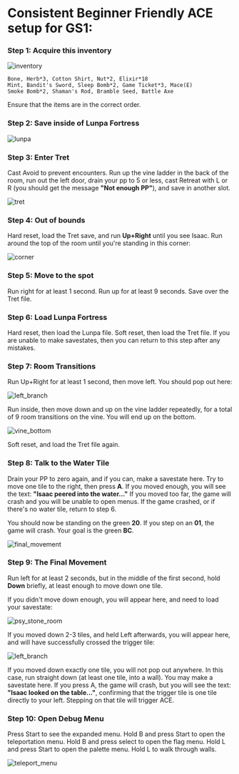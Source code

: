 # Consistent Beginner Friendly ACE setup for GS1:

### Step 1: Acquire this inventory

![inventory](gs1_ace_setup_images/inventory.png)

```
Bone, Herb*3, Cotton Shirt, Nut*2, Elixir*18
Mint, Bandit's Sword, Sleep Bomb*2, Game Ticket*3, Mace(E)
Smoke Bomb*2, Shaman's Rod, Bramble Seed, Battle Axe
```

Ensure that the items are in the correct order.

### Step 2: Save inside of Lunpa Fortress

![lunpa](gs1_ace_setup_images/lunpa.png)

### Step 3: Enter Tret
Cast Avoid to prevent encounters.  Run up the vine ladder in the back of the room, run out the left door, drain your pp to 5 or less, cast Retreat with L or R (you should get the message **"Not enough PP"**), and save in another slot.

![tret](gs1_ace_setup_images/tret.png)

### Step 4: Out of bounds
Hard reset, load the Tret save, and run **Up+Right** until you see Isaac.  Run around the top of the room until you're standing in this corner:

![corner](gs1_ace_setup_images/corner.png)

### Step 5: Move to the spot
Run right for at least 1 second.
Run up for at least 9 seconds.
Save over the Tret file.

### Step 6: Load Lunpa Fortress
Hard reset, then load the Lunpa file.
Soft reset, then load the Tret file.
If you are unable to make savestates, then you can return to this step after any mistakes.

### Step 7: Room Transitions
Run Up+Right for at least 1 second, then move left.  You should pop out here:

![left_branch](gs1_ace_setup_images/left_branch.png)

Run inside, then move down and up on the vine ladder repeatedly, for a total of 9 room transitions on the vine.  You will end up on the bottom.

![vine_bottom](gs1_ace_setup_images/vine_bottom.png)

Soft reset, and load the Tret file again.

### Step 8: Talk to the Water Tile
Drain your PP to zero again, and if you can, make a savestate here.
Try to move one tile to the right, then press **A**.  If you moved enough, you will see the text: **"Isaac peered into the water..."**
If you moved too far, the game will crash and you will be unable to open menus.  If the game crashed, or if there's no water tile, return to step 6.

You should now be standing on the green **20**.  If you step on an **01**, the game will crash.  Your goal is the green **BC**.

![final_movement](gs1_ace_setup_images/final_movement.png)

### Step 9: The Final Movement
Run left for at least 2 seconds, but in the middle of the first second, hold **Down** briefly, at least enough to move down one tile.

If you didn't move down enough, you will appear here, and need to load your savestate:

![psy_stone_room](gs1_ace_setup_images/psy_stone_room.png)

If you moved down 2-3 tiles, and held Left afterwards, you will appear here, and will have successfully crossed the trigger tile:

![left_branch](gs1_ace_setup_images/left_branch.png)

If you moved down exactly one tile, you will not pop out anywhere.  In this case, run straight down (at least one tile, into a wall).  You may make a savestate here.  If you press A, the game will crash, but you will see the text: **"Isaac looked on the table..."**, confirming that the trigger tile is one tile directly to your left.  Stepping on that tile will trigger ACE.

### Step 10: Open Debug Menu
Press Start to see the expanded menu.  Hold B and press Start to open the teleportation menu.  Hold B and press select to open the flag menu.  Hold L and press Start to open the palette menu.  Hold L to walk through walls.

![teleport_menu](gs1_ace_setup_images/teleport_menu.png)
